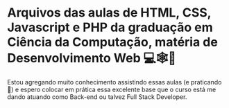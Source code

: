 # Arquivos das aulas de HTML, CSS, Javascript e PHP da graduação em Ciência da Computação, matéria de Desenvolvimento Web 💻🕸🚀

Estou agregando muito conhecimento assistindo essas aulas (e praticando 💪) e espero colocar em prática essa excelente base que o curso está me dando atuando como Back-end ou talvez Full Stack Developer.